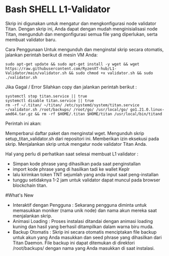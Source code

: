 # Bash SHELL L1-Validator 
Skrip ini digunakan untuk mengatur dan mengkonfigurasi node validator Titan. Dengan skrip ini, Anda dapat dengan mudah menginisialisasi node Titan, mengunduh dan mengonfigurasi semua file yang diperlukan, serta membuat validator baru.

Cara Penggunaan
Untuk mengunduh dan menginstal skrip secara otomatis, jalankan perintah berikut di mesin VM Anda:

```
sudo apt-get update && sudo apt-get install -y wget && wget https://raw.githubusercontent.com/RyzenXT-hub/L1-Validator/main/validator.sh && sudo chmod +x validator.sh && sudo ./validator.sh
```
Jika Gagal / Error Silahkan copy dan jalankan perintah berikut : 
```
systemctl stop titan.service || true
systemctl disable titan.service || true
rm -rf ~/.titan/ ~/titan/ /etc/systemd/system/titan.service ~/validator.sh /root/backups/ /root/go/ /usr/local/go/ go1.21.0.linux-amd64.tar.gz && rm -rf $HOME/.titan $HOME/titan /usr/local/bin/titand

```
Perintah ini akan:

Memperbarui daftar paket dan menginstal wget.
Mengunduh skrip setup_titan_validator.sh dari repositori ini.
Memberikan izin eksekusi pada skrip.
Menjalankan skrip untuk mengatur node validator Titan Anda.

Hal yang perlu di perhatikan saat selesai membuat L1 validator : 
- Simpan kode phrase yang dihasilkan pada saat penginstallan 
- import kode phrase yang di hasilkan tadi ke wallet Keplr 
- lalu kirimkan token TNT sejumlah yang anda input saat peng-installan
- tunggu setidaknya 1-2 jam untuk validator dapat muncul pada browser blockchain titan.

#What's New
- Interaktif dengan Pengguna : Sekarang pengguna diminta untuk memasukkan moniker (nama unik node) dan nama akun mereka saat menjalankan skrip.
- Animasi Loading            : Proses instalasi ditandai dengan animasi loading kuning dan hasil yang berhasil ditampilkan dalam warna biru muda.
- Backup Otomatis            : Skrip ini secara otomatis menciptakan file backup untuk akun yang Anda masukkan dan seed phrase yang dihasilkan dari Titan Daemon. File     backup ini dapat ditemukan di direktori /root/backups/ dengan nama yang Anda masukkan di saat instalasi.
